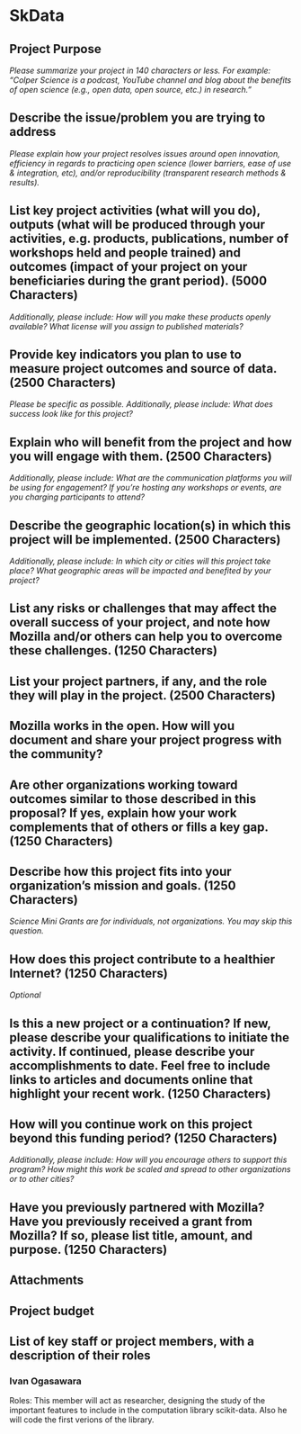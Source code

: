 # SkData

## Project Purpose

*Please summarize your project in 140 characters or less.  For example: “Colper Science is a podcast, YouTube channel and blog about the benefits of open science (e.g., open data, open source, etc.) in research.”*

## Describe the issue/problem you are trying to address

*Please explain how your project resolves issues around open innovation, efficiency in regards to practicing open science (lower barriers, ease of use & integration, etc), and/or reproducibility (transparent research methods & results).*

## List key project activities (what will you do), outputs (what will be produced through your activities, e.g. products, publications, number of workshops held and people trained) and outcomes (impact of your project on your beneficiaries during the grant period). (5000 Characters)

*Additionally, please include: How will you make these products openly available? What license will you assign to published materials?*


## Provide key indicators you plan to use to measure project outcomes and source of data. (2500 Characters) 

*Please be specific as possible. Additionally, please include: What does success look like for this project?*


## Explain who will benefit from the project and how you will engage with them. (2500 Characters) 

*Additionally, please include: What are the communication platforms you will be using for engagement? If you’re hosting any workshops or events, are you charging participants to attend?*

## Describe the geographic location(s) in which this project will be implemented. (2500 Characters)

*Additionally, please include: In which city or cities will this project take place? What geographic areas will be impacted and benefited by your project?*

## List any risks or challenges that may affect the overall success of your project, and note how Mozilla and/or others can help you to overcome these challenges. (1250 Characters)  


## List your project partners, if any, and the role they will play in the project. (2500 Characters) 


## Mozilla works in the open. How will you document and share your project progress with the community?


## Are other organizations working toward outcomes similar to those described in this proposal? If yes, explain how your work complements that of others or fills a key gap. (1250 Characters)


## Describe how this project fits into your organization’s mission and goals. (1250 Characters) 

*Science Mini Grants are for individuals, not organizations. You may skip this question.*

## How does this project contribute to a healthier Internet? (1250 Characters)

*Optional*

## Is this a new project or a continuation? If new, please describe your qualifications to initiate the activity. If continued, please describe your accomplishments to date. Feel free to include links to articles and documents online that highlight your recent work. (1250 Characters)


## How will you continue work on this project beyond this funding period? (1250 Characters)

*Additionally, please include: How will you encourage others to support this program? How might this work be scaled and spread to other organizations or to other cities?*

## Have you previously partnered with Mozilla? Have you previously received a grant from Mozilla? If so, please list title, amount, and purpose. (1250 Characters) 

## Attachments

## Project budget

## List of key staff or project members, with a description of their roles

### Ivan Ogasawara 

Roles: This member will act as researcher, designing the study of the important features to include in the computation library scikit-data. Also he will code the first verions of the library.


